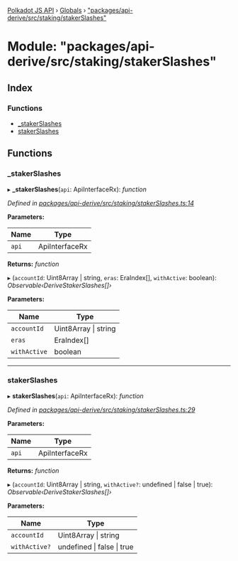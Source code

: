 [Polkadot JS API](../README.md) › [Globals](../globals.md) › ["packages/api-derive/src/staking/stakerSlashes"](_packages_api_derive_src_staking_stakerslashes_.md)

# Module: "packages/api-derive/src/staking/stakerSlashes"

## Index

### Functions

* [_stakerSlashes](_packages_api_derive_src_staking_stakerslashes_.md#_stakerslashes)
* [stakerSlashes](_packages_api_derive_src_staking_stakerslashes_.md#stakerslashes)

## Functions

###  _stakerSlashes

▸ **_stakerSlashes**(`api`: ApiInterfaceRx): *function*

*Defined in [packages/api-derive/src/staking/stakerSlashes.ts:14](https://github.com/polkadot-js/api/blob/5a90da5df8/packages/api-derive/src/staking/stakerSlashes.ts#L14)*

**Parameters:**

Name | Type |
------ | ------ |
`api` | ApiInterfaceRx |

**Returns:** *function*

▸ (`accountId`: Uint8Array | string, `eras`: EraIndex[], `withActive`: boolean): *Observable‹DeriveStakerSlashes[]›*

**Parameters:**

Name | Type |
------ | ------ |
`accountId` | Uint8Array &#124; string |
`eras` | EraIndex[] |
`withActive` | boolean |

___

###  stakerSlashes

▸ **stakerSlashes**(`api`: ApiInterfaceRx): *function*

*Defined in [packages/api-derive/src/staking/stakerSlashes.ts:29](https://github.com/polkadot-js/api/blob/5a90da5df8/packages/api-derive/src/staking/stakerSlashes.ts#L29)*

**Parameters:**

Name | Type |
------ | ------ |
`api` | ApiInterfaceRx |

**Returns:** *function*

▸ (`accountId`: Uint8Array | string, `withActive?`: undefined | false | true): *Observable‹DeriveStakerSlashes[]›*

**Parameters:**

Name | Type |
------ | ------ |
`accountId` | Uint8Array &#124; string |
`withActive?` | undefined &#124; false &#124; true |
